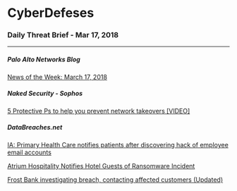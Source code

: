 # CyberDefeses
### Daily Threat Brief - Mar 17, 2018

 
-----
 
##### Palo Alto Networks Blog
[News of the Week: March 17, 2018](http://feedproxy.google.com/~r/PaloAltoNetworks/~3/-hIAhhRtHDs/)
 
##### Naked Security - Sophos
[5 Protective Ps to help you prevent network takeovers [VIDEO]](http://feedproxy.google.com/~r/nakedsecurity/~3/LEW_25NRQfE/)
 
##### DataBreaches.net
[IA: Primary Health Care notifies patients after discovering hack of employee email accounts](https://www.databreaches.net/ia-primary-health-care-notifies-patients-after-discovering-hack-of-employee-email-accounts/)
 
[Atrium Hospitality Notifies Hotel Guests of Ransomware Incident](https://www.databreaches.net/atrium-hospitality-notifies-hotel-guests-of-ransomware-incident/)
 
[Frost Bank investigating breach, contacting affected customers (Updated)](https://www.databreaches.net/frost-bank-investigating-breach-contacting-affected-customers/)
 
